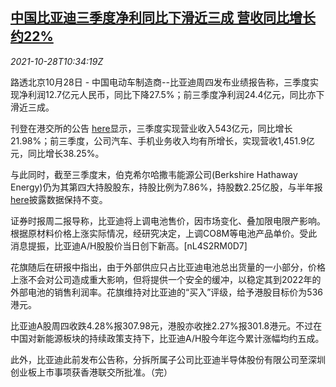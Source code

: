 <!--1635418862000-->
[中国比亚迪三季度净利同比下滑近三成 营收同比增长约22%](https://cn.reuters.com/article/china-byd-q3-profit-1028-idCNKBS2HI1EH)
------

<div><i>2021-10-28T10:34:19Z</i></div><p>路透北京10月28日 - 中国电动车制造商--比亚迪周四发布业绩报告称，三季度实现净利润12.7亿元人民币，同比下降27.5%；前三季度净利润24.4亿元，同比亦下滑近三成。</p><p>刊登在港交所的公告 <a href="https://www1.hkexnews.hk/listedco/listconews/sehk/2021/1028/2021102800713_c.pdf">here</a>显示，三季度实现营业收入543亿元，同比增长21.98%；前三季度，公司汽车、手机业务收入均有所增长，实现营收1,451.9亿元，同比增长38.25%。</p><p>与此同时，截至三季度末，伯克希尔哈撒韦能源公司(Berkshire Hathaway Energy)仍为其第四大持股股东，持股比例为7.86%，持股数2.25亿股，与半年报 <a href="http://www.szse.cn/disclosure/listed/bulletinDetail/index.html?8919917d-530a-4c22-a14b-c22d006d3957">here</a>披露数据保持不变。</p><p>证券时报周二报导称，比亚迪将上调电池售价，因市场变化、叠加限电限产影响。根据原材料价格上涨实际情况，经研究决定，上调CO8M等电池产品单价。受此消息提振，比亚迪A/H股股价当日创下新高。[nL4S2RM0D7]</p><p>花旗随后在研报中指出，由于外部供应只占比亚迪电池总出货量的一小部分，价格上涨不会对公司造成重大影响，但将提供一个安全的缓冲，以稳定其到2022年的外部电池的销售利润率。花旗维持对比亚迪的“买入”评级，给予港股目标价为536港元。</p><p>比亚迪A股周四收跌4.28%报307.98元，港股亦收挫2.27%报301.8港元。不过在中国对新能源板块的持续政策支持下，比亚迪A/H股今年迄今累计涨幅均约五成。</p><p>此外，比亚迪此前发布公告称，分拆所属子公司比亚迪半导体股份有限公司至深圳创业板上市事项获香港联交所批准。（完）</p>
